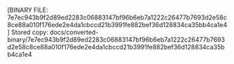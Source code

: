 [BINARY FILE: 7e7ec943b9f2d89ed2283c06883147bf96b6eb7a1222c26477b7693d2e58c8ce88a010f176ede2e4da1cbccd21b3991fe882bef36d128834ca35bb4ca1e4]
Stored copy: docs/converted-binary/7e7ec943b9f2d89ed2283c06883147bf96b6eb7a1222c26477b7693d2e58c8ce88a010f176ede2e4da1cbccd21b3991fe882bef36d128834ca35bb4ca1e4

